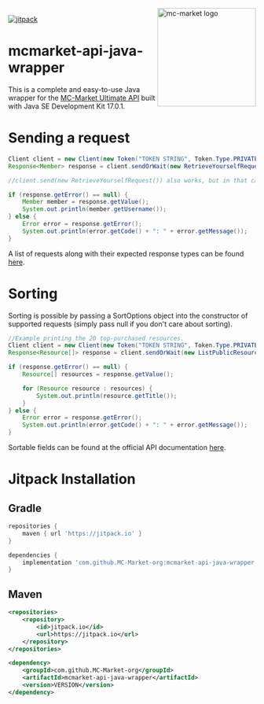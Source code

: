 [jitpack]: https://img.shields.io/jitpack/v/github/swanis/mcmarket-api-java-wrapper?label=Version&style=for-the-badge

<img alt="mc-market logo" align="right" src="https://i.imgur.com/kYnUS4c.png?raw=true" height="200" width="200">

[ ![jitpack][] ](https://jitpack.io/#swanis/mcmarket-api-java-wrapper)
# mcmarket-api-java-wrapper


This is a complete and easy-to-use Java wrapper for the [MC-Market Ultimate API](https://www.mc-market.org/wiki/ultimate-api/) built with Java SE Development Kit 17.0.1.

# Sending a request
```java
Client client = new Client(new Token("TOKEN STRING", Token.Type.PRIVATE));
Response<Member> response = client.sendOrWait(new RetrieveYourselfRequest());

//client.send(new RetrieveYourselfRequest()) also works, but in that case you'd have to handle eventual ratelimits yourself with the help of our built-in methods (response.isRatelimited() and response.getMillisecondsToWait()).

if (response.getError() == null) {
    Member member = response.getValue();
    System.out.println(member.getUsername());
} else {
    Error error = response.getError();
    System.out.println(error.getCode() + ": " + error.getMessage());
}
```
A list of requests along with their expected response types can be found [here](REQUESTS.md).

# Sorting
Sorting is possible by passing a SortOptions object into the constructor of supported requests (simply pass null if you don't care about sorting).
```java
//Example printing the 20 top-purchased resources.
Client client = new Client(new Token("TOKEN STRING", Token.Type.PRIVATE));
Response<Resource[]> response = client.sendOrWait(new ListPublicResourcesRequest(new SortOptions("purchase_count", Order.DESCENDING, 1)));

if (response.getError() == null) {
    Resource[] resources = response.getValue();

    for (Resource resource : resources) {
        System.out.println(resource.getTitle());
    }
} else {
    Error error = response.getError();
    System.out.println(error.getCode() + ": " + error.getMessage());
}
```
Sortable fields can be found at the official API documentation [here](https://www.mc-market.org/wiki/ultimate-api-v1/).

# Jitpack Installation
## Gradle
```groovy
repositories {
    maven { url 'https://jitpack.io' }
}

dependencies {
    implementation 'com.github.MC-Market-org:mcmarket-api-java-wrapper:VERSION'
}
```

## Maven
```xml
<repositories>
    <repository>
        <id>jitpack.io</id>
        <url>https://jitpack.io</url>
    </repository>
</repositories>

<dependency>
    <groupId>com.github.MC-Market-org</groupId>
    <artifactId>mcmarket-api-java-wrapper</artifactId>
    <version>VERSION</version>
</dependency>
```
